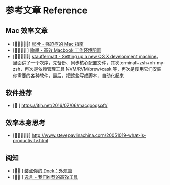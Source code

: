 # 参考文章 Reference

## Mac 效率文章

* [🌟🌟🌟🌟🌟] [祁兮 - 强迫症的 Mac 指南][macdao-ocd-guides]
* [🌟🌟🌟🌟  ] [隃墨 - 高效 Macbook 工作环境配置][yumo-effective-mac]
* [🌟🌟🌟🌟🌟] [stauffermatt - Setting up a new OS X development machine][setting-up-a-new-os-x-development-machine]。里面讲了一个次序，先备份、同步核心配置文件，其次terminal+zsh+oh-my-zsh，再次是依赖管理工具 NVM/RVM/brew/cask 等，再次是使用它们安装你需要的各种软件，最后，把这些写成脚本，自动化起来


[macdao-ocd-guides]: https://github.com/macdao/ocds-guide-to-setting-up-mac
[yumo-effective-mac]: http://xialeizhou.com/2019/06/23/%E9%AB%98%E6%95%88macbook%E5%B7%A5%E4%BD%9C%E7%8E%AF%E5%A2%83%E9%85%8D%E7%BD%AE/
[setting-up-a-new-os-x-development-machine]: https://mattstauffer.com/blog/series/setting-up-a-new-os-x-development-machine/

## 软件推荐

* [🌟        ] https://itjh.net/2016/07/06/macgoogsoft/

## 效率本身思考

* [🌟🌟🌟🌟🌟] http://www.stevepavlinachina.com/20051019-what-is-productivity.html

## 阅知

* [🌟🌟      ] [装点你的 Dock：外观篇](https://sspai.com/post/33493)
* [🌟🌟      ] [逸言 - 我们推荐的高效工具](http://agiledon.github.io/blog/2015/01/05/efficient-tools-we-recommended/)
